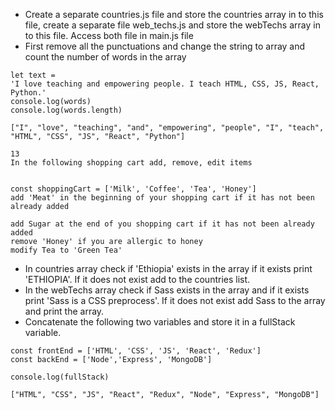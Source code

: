 - Create a separate countries.js file and store the countries array in to this file, create a separate file web_techs.js and store the webTechs array in to this file. Access both file in main.js file
- First remove all the punctuations and change the string to array and count the number of words in the array

```
let text =
'I love teaching and empowering people. I teach HTML, CSS, JS, React, Python.'
console.log(words)
console.log(words.length)

["I", "love", "teaching", "and", "empowering", "people", "I", "teach", "HTML", "CSS", "JS", "React", "Python"]

13
In the following shopping cart add, remove, edit items


const shoppingCart = ['Milk', 'Coffee', 'Tea', 'Honey']
add 'Meat' in the beginning of your shopping cart if it has not been already added

add Sugar at the end of you shopping cart if it has not been already added
remove 'Honey' if you are allergic to honey
modify Tea to 'Green Tea'
```

- In countries array check if 'Ethiopia' exists in the array if it exists print 'ETHIOPIA'. If it does not exist add to the countries list.
- In the webTechs array check if Sass exists in the array and if it exists print 'Sass is a CSS preprocess'. If it does not exist add Sass to the array and print the array.
- Concatenate the following two variables and store it in a fullStack variable.

```
const frontEnd = ['HTML', 'CSS', 'JS', 'React', 'Redux']
const backEnd = ['Node','Express', 'MongoDB']

console.log(fullStack)

["HTML", "CSS", "JS", "React", "Redux", "Node", "Express", "MongoDB"]
```
